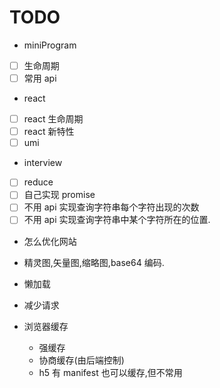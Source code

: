 # TODO

- miniProgram
- [ ] 生命周期
- [ ] 常用 api

- react
- [ ] react 生命周期
- [ ] react 新特性
- [ ] umi

- interview
- [ ] reduce
- [ ] 自己实现 promise
- [ ] 不用 api 实现查询字符串每个字符出现的次数
- [ ] 不用 api 实现查询字符串中某个字符所在的位置.

- 怎么优化网站

- 精灵图,矢量图,缩略图,base64 编码.
- 懒加载
- 减少请求
- 浏览器缓存
  - 强缓存
  - 协商缓存(由后端控制)
  - h5 有 manifest 也可以缓存,但不常用
